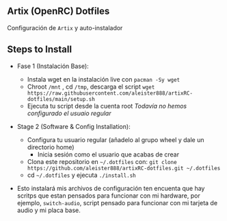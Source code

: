 ## Artix (OpenRC) Dotfiles

Configuración de `Artix` y auto-instalador

## Steps to Install

- Fase 1 (Instalación Base):
    - Instala wget en la instalación live con `pacman -Sy wget`
    - Chroot `/mnt` , cd `/tmp`, descarga el script `wget https://raw.githubusercontent.com/aleister888/artixRC-dotfiles/main/setup.sh`
    - Ejecuta tu script desde la cuenta root _Todavía no hemos configurado el usuaio regular_
- Stage 2 (Software & Config Installation):
    - Configura tu usuario regular (añadelo al grupo wheel y dale un directorio home)
        - Inicia sesión como el usuario que acabas de crear
    - Clona este repositorio en `~/.dotfiles` con: `git clone https://github.com/aleister888/artixRC-dotfiles.git ~/.dotfiles`
    - cd `~/.dotfiles` y ejecuta `./install.sh`

- Esto instalará mis archivos de configuración ten encuenta que hay scritps que estan pensados para funcionar con mi hardware, por ejemplo, `switch-audio`, script pensado para funcionar con mi tarjeta de audio y mi placa base.

